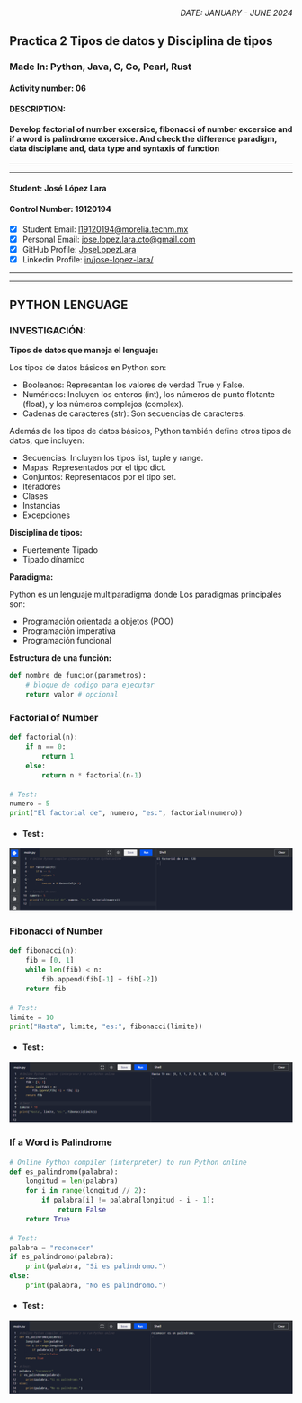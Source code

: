 <p style="text-align: right;"><em>DATE: JANUARY - JUNE 2024</em></p>

## **Practica 2 Tipos de datos y Disciplina de tipos**

### Made In: Python, Java, C, Go, Pearl, Rust

#### Activity number: 06

#### **DESCRIPTION:**

#### Develop factorial of number excersice, fibonacci of number excersice and if a word is palindrome excersice. And check the difference paradigm, data disciplane and, data type and syntaxis of function

________________________________________________________
________________________________________________________

#### Student: José López Lara

#### Control Number: 19120194

* [x] Student Email: <l19120194@morelia.tecnm.mx>
* [x] Personal Email: <jose.lopez.lara.cto@gmail.com>
* [x] GitHub Profile: [JoseLopezLara](https://github.com/JoseLopezLara)
* [x] Linkedin Profile: [in/jose-lopez-lara/](https://www.linkedin.com/in/jose-lopez-lara/)

________________________________________________________
________________________________________________________

## **PYTHON LENGUAGE**

### **INVESTIGACIÓN:**

**Tipos de datos que maneja el lenguaje:**

Los tipos de datos básicos en Python son:

* Booleanos: Representan los valores de verdad True y False.
* Numéricos: Incluyen los enteros (int), los números de punto flotante (float), y los números complejos (complex).
* Cadenas de caracteres (str): Son secuencias de caracteres.

Además de los tipos de datos básicos, Python también define otros tipos de datos, que incluyen:

* Secuencias: Incluyen los tipos list, tuple y range.
* Mapas: Representados por el tipo dict.
* Conjuntos: Representados por el tipo set.
* Iteradores
* Clases
* Instancias
* Excepciones

**Disciplina de tipos:**

* Fuertemente Tipado
* Tipado dínamico

**Paradigma:**

Python es un lenguaje multiparadigma donde Los paradigmas principales son:

* Programación orientada a objetos (POO)
* Programación imperativa
* Programación funcional

**Estructura de una función:**

```python
def nombre_de_funcion(parametros):
    # bloque de codigo para ejecutar
    return valor # opcional
```

### **Factorial of Number**

```python
def factorial(n):
    if n == 0:
        return 1
    else:
        return n * factorial(n-1)

# Test:
numero = 5
print("El factorial de", numero, "es:", factorial(numero))
```

* #### **Test :**

![image](test1Factorial.png)

### **Fibonacci of Number**

```python
def fibonacci(n):
    fib = [0, 1]
    while len(fib) < n:
        fib.append(fib[-1] + fib[-2])
    return fib

# Test:
limite = 10
print("Hasta", limite, "es:", fibonacci(limite))
```

* #### **Test :**

![image](test1Fibonacci.png)

### **If a Word is Palindrome**

```python
# Online Python compiler (interpreter) to run Python online
def es_palindromo(palabra):
    longitud = len(palabra)
    for i in range(longitud // 2):
        if palabra[i] != palabra[longitud - i - 1]:
            return False
    return True

# Test:
palabra = "reconocer"
if es_palindromo(palabra):
    print(palabra, "Si es palíndromo.")
else:
    print(palabra, "No es palíndromo.")
```

* #### **Test :**

![image](test1Palindroma.png)

<!-- ----------------------------------- -->
<!-- ----------------------------------- -->
<!-- ----------------------------------- -->

